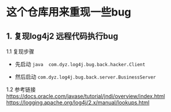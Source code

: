 # 这个仓库用来重现一些bug

## 1. 复现log4j2 远程代码执行bug
1.1 复现步骤
- 先启动 ```java  com.dyz.log4j.bug.back.hacker.Client ```

- 然后启动 ``` com.dyz.log4j.bug.back.server.BusinessServer ```

1.2 参考链接
  <br> https://docs.oracle.com/javase/tutorial/jndi/overview/index.html
  <br> https://logging.apache.org/log4j/2.x/manual/lookups.html 